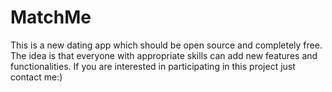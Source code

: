 # MatchMe
This is a new dating app which should be open source and completely free. The idea is that everyone with appropriate skills can add new features and functionalities. If you are interested in participating in this project just contact me:)
